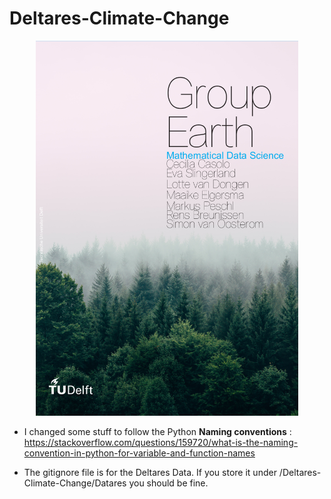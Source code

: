 # Deltares-Climate-Change

<p align="center">
  <img width="420" height="600" src="groupearthcover.png">
</p>


* I changed some stuff to follow the Python **Naming conventions** : https://stackoverflow.com/questions/159720/what-is-the-naming-convention-in-python-for-variable-and-function-names

* The gitignore file is for the Deltares Data. If you store it under /Deltares-Climate-Change/Datares you should be fine.
